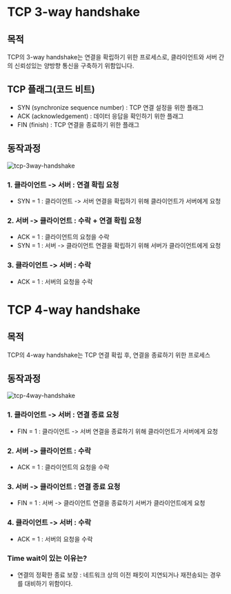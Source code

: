# TCP 3-way handshake

## 목적
TCP의 3-way handshake는 연결을 확립하기 위한 프로세스로, 클라이언트와 서버 간의 신뢰성있는 양방향 통신을 구축하기 위함입니다.

## TCP 플래그(코드 비트)
- SYN (synchronize sequence number) : TCP 연결 설정을 위한 플래그
- ACK (acknowledgement) : 데이터 응답을 확인하기 위한 플래그
- FIN (finish) : TCP 연결을 종료하기 위한 플래그

## 동작과정
![tcp-3way-handshake](https://github.com/CHZZK-Study/cs-study/assets/84820008/669ce95a-b670-4216-b9fb-6389332bda69)

### 1. 클라이언트 -> 서버 : 연결 확립 요청
- SYN = 1 : 클라이언트 -> 서버 연결을 확립하기 위해 클라이언트가 서버에게 요청 

### 2. 서버 -> 클라이언트 : 수락 + 연결 확립 요청
- ACK = 1 : 클라이언트의 요청을 수락
- SYN = 1 : 서버 -> 클라이언트 연결을 확립하기 위해 서버가 클라이언트에게 요청

### 3. 클라이언트 -> 서버 : 수락
- ACK = 1 : 서버의 요청을 수락

# TCP 4-way handshake

## 목적
TCP의 4-way handshake는 TCP 연결 확립 후, 연결을 종료하기 위한 프로세스

## 동작과정
![tcp-4way-handshake](https://github.com/CHZZK-Study/cs-study/assets/84820008/c60e7fc3-bfc5-4ddb-a306-ac2c6ce070bd)

### 1. 클라이언트 -> 서버 : 연결 종료 요청
- FIN = 1 : 클라이언트 -> 서버 연결을 종료하기 위해 클라이언트가 서버에게 요청 

### 2. 서버 -> 클라이언트 : 수락
- ACK = 1 : 클라이언트의 요청을 수락

### 3. 서버 -> 클라이언트 : 연결 종료 요청
- FIN = 1 : 서버 -> 클라이언트 연결을 종료하기 서버가 클라이언트에게 요청

### 4. 클라이언트 -> 서버 : 수락
- ACK = 1 : 서버의 요청을 수락

### Time wait이 있는 이유는?
- 연결의 정확한 종료 보장 : 네트워크 상의 이전 패킷이 지연되거나 재전송되는 경우를 대비하기 위함이다.
